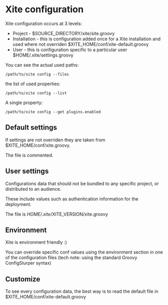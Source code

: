 
Xite configuration
==================

Xite configuration occurs at 3 levels:

  * Project - $SOURCE_DIRECTORY/xite/site.groovy
  * Installation - this is configuration added once for a Xite installation 
    and used where not overriden $XITE_HOME/conf/xite-default.groovy
  * User - this is configuration specific to a particular user
    $HOME/.xite/settings.groovy

You can see the actual used paths:

    /path/to/xite config --files

the list of used properties:

    /path/to/xite config --list
    
A single property:

    /path/to/xite config --get plugins.enabled


Default settings
----------------

If settings are not overriden they are taken from $XITE_HOME/conf/xite.groovy.

The file is commented.
    

User settings
-------------

Configurations data that should not be bundled to any specific project, or 
distributed to an audience.

These include values such as authentication information for the deployment.

The file is $HOME/.xite/$XITE_VERSION/xite.groovy


Environment
----------

Xite is environment friendly :)

You can override specific conf values using the environment section in one of the
configuration files (tech note: using the standard Groovy ConfigSlurper syntax)

Customize
---------

To see every configuration data, the best way is to read the default file in $XITE_HOME/conf/xite-default.groovy


